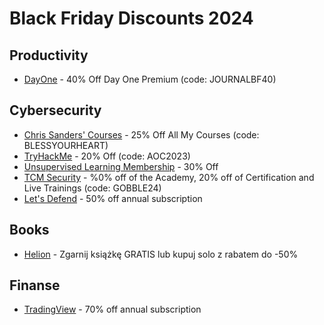 # Black Friday Discounts 2024

## Productivity
- [DayOne](https://dayoneapp.com/) - 40% Off Day One Premium (code: JOURNALBF40)

## Cybersecurity 
- [Chris Sanders' Courses](https://www.networkdefense.io/p/course-list/) - 25% Off All My Courses (code: BLESSYOURHEART)
- [TryHackMe](https://tryhackme.com/r/pricing) - 20% Off (code: AOC2023)
- [Unsupervised Learning Membership](https://danielmiessler.com/upgrade) - 30% Off
- [TCM Security](https://academy.tcm-sec.com/) - %0% off of the Academy, 20% off of Certification and Live Trainings (code: GOBBLE24)
- [Let's Defend](https://letsdefend.io/) - 50% off annual subscription

## Books
- [Helion](https://helion.pl/promocja/2za1/35?helion_utm=1&type=news&utm_id=3371) - Zgarnij książkę GRATIS lub kupuj solo z rabatem do -50% 


## Finanse
- [TradingView](https://www.tradingview.com/black-friday/) - 70% off annual subscription
